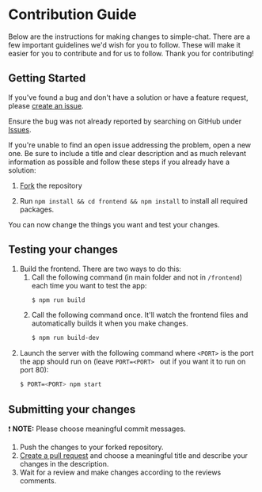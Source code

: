 
# Contribution Guide

Below are the instructions for making changes to simple-chat. There are a few important guidelines we'd wish for you to follow.
These will make it easier for you to contribute and for us to follow. Thank you for contributing!

## Getting Started

If you've found a bug and don't have a solution or have a feature request, please [create an issue](https://github.com/mbrandau/simple-chat/issues/new).

Ensure the bug was not already reported by searching on GitHub under [Issues](https://github.com/mbrandau/simple-chat/issues).

If you're unable to find an open issue addressing the problem, open a new one. Be sure to include a title and clear description and as much relevant information as possible and follow these steps if you already have a solution:

1. [Fork](https://github.com/mbrandau/simple-chat/fork) the repository

2. Run `npm install && cd frontend && npm install` to install all required packages.

You can now change the things you want and test your changes.

## Testing your changes

1. Build the frontend. There are two ways to do this:  
   1. Call the following command (in main folder and not in `/frontend`) each time you want to test the app:
      ```bash
      $ npm run build
      ```
   2. Call the following command once. It'll watch the frontend files and automatically builds it when you make changes.
      ```bash
      $ npm run build-dev
      ```
2. Launch the server with the following command where `<PORT>` is the port the app should run on (leave `PORT=<PORT> ` out if you want it to run on port 80):
   ```bash
   $ PORT=<PORT> npm start
   ```


## Submitting your changes

:exclamation: **NOTE:** Please choose meaningful commit messages.

1. Push the changes to your forked repository.
2. [Create a pull request](https://github.com/mbrandau/simple-chat/compare) and choose a meaningful title and describe your changes in the description.
3. Wait for a review and make changes according to the reviews comments.
